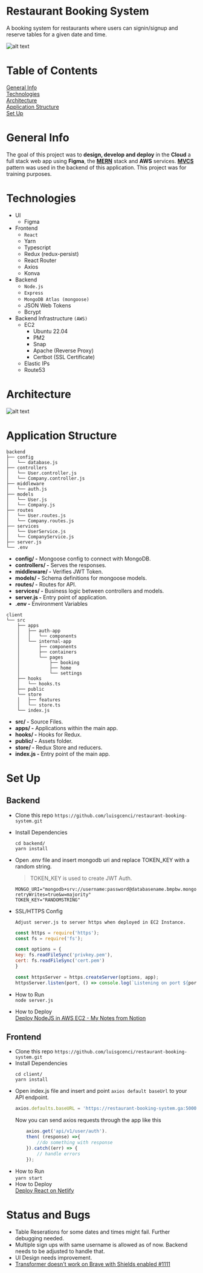# Restaurant Booking System
A booking system for restaurants where users can signin/signup and reserve tables for a given date and time.

![alt text](./prototype/images/screenshots.png)

# Table of Contents
[General Info](#general-info) \
[Technologies](#technologies) \
[Architecture](#architecture) \
[Application Structure](#application-structure) \
[Set Up](#set-up)

# General Info
The goal of this project was to **design, develop and deploy** in the **Cloud** a full stack web app using **Figma**, the **[MERN](https://www.mongodb.com/mern-stack)** stack and **AWS** services. **[MVCS](https://quantiphi.com/an-introduction-to-mvcs-architecture/)** pattern was used in the backend of this application. This project was for training purposes.

# Technologies
- UI
  - Figma
- Frontend
  - ```React```
  - Yarn
  - Typescript
  - Redux (redux-persist)
  - React Router
  - Axios
  - Konva
- Backend
  - ```Node.js```
  - ```Express```
  - ```MongoDB Atlas (mongoose)```
  - JSON Web Tokens
  - Bcrypt
- Backend Infrastructure ```(AWS)```
  - EC2
    - Ubuntu 22.04
    - PM2
    - Snap
    - Apache (Reverse Proxy)
    - Certbot (SSL Certificate)
  - Elastic IPs
  - Route53
# Architecture

![alt text](./prototype/images/architecture-4.png)

# Application Structure

```
backend
├── config
│   └── database.js
├── controllers
│   └── User.controller.js
│   └── Company.controller.js
├── middleware
│   └── auth.js
├── models
│   └── User.js
│   └── Company.js
├── routes
│   └── User.routes.js
│   └── Company.routes.js
├── services
│   └── UserService.js
│   └── CompanyService.js
├── server.js
└── .env
```
- **config/ -** Mongoose config to connect with MongoDB.
- **controllers/ -** Serves the responses.
- **middleware/ -** Verifies JWT Token.
- **models/ -** Schema definitions for mongoose models.
- **routes/ -** Routes for API.
- **services/ -** Business logic between controllers and models.
- **server.js -** Entry point of application.
- **.env -** Environment Variables
```
client
└── src
    ├── apps
    │   ├── auth-app
    │   │   └── components
    │   └── internal-app
    │       ├── components
    │       ├── containers
    │       └── pages
    │           ├── booking
    │           ├── home
    │           └── settings
    ├── hooks
    │   └── hooks.ts
    ├── public
    └── store
    │   ├── features
    │   └── store.ts
    └── index.js
```
- **src/ -** Source Files.
- **apps/ -** Applications within the main app.
- **hooks/ -** Hooks for Redux.
- **public/ -** Assets folder.
- **store/ -** Redux Store and reducers.
- **index.js -** Entry point of the main app.
  
# Set Up

## **Backend**
- Clone this repo 
```https://github.com/luisgcenci/restaurant-booking-system.git```
- Install Dependencies
    ```
    cd backend/
    yarn install
    ```
- Open .env file and insert mongodb uri and replace TOKEN_KEY with a random string.
    > TOKEN_KEY is used to create JWT Auth.
    ```
    MONGO_URI="mongodb+srv://username:password@databasename.bmpbw.mongodb.net/?retryWrites=true&w=majority"
    TOKEN_KEY="RANDOMSTRING"
    ```
- SSL/HTTPS Config

  ```Adjust server.js to server https when deployed in EC2 Instance.``` 
  ``` js
  const https = require('https');
  const fs = require('fs');

  const options = {
  key: fs.readFileSync('privkey.pem'),
  cert: fs.readFileSync('cert.pem')
  }

  const httpsServer = https.createServer(options, app);
  httpsServer.listen(port, () => console.log(`Listening on port ${port}`));
  ```
- How to Run \
  ```node server.js```
- How to Deploy \
    [Deploy NodeJS in AWS EC2 - My Notes from Notion](https://various-postage-17e.notion.site/NodeJS-Deployment-in-AWS-d5dffccb7d1d486487bac7bf2cc48eb2)

## **Frontend**
- Clone this repo 
```https://github.com/luisgcenci/restaurant-booking-system.git```
- Install Dependencies
    ```
    cd client/
    yarn install
    ```
- Open index.js file and insert and point ```axios default baseUrl``` to your API endpoint.
    ``` js
    axios.defaults.baseURL = 'https://restaurant-booking-system.ga:5000/'
    ```
    Now you can send axios requests through the app like this
    ``` js
        axios.get('api/v1/user/auth').
        then( (response) =>{
            //do something with response
        }).catch((err) => {
            // handle errors
        });
    ```
- How to Run \
  ```yarn start```
- How to Deploy \
  [Deploy React on Netlify](https://www.netlify.com/with/react/?utm_source=google&utm_medium=paid_search&utm_campaign=12755510787&adgroup=118788139417&utm_term=deploy%20react%20app%20netlify&utm_content=kwd-1262801015200&creative=514583565966&device=c&matchtype=e&location=9025398)

# Status and Bugs
* Table Reserations for some dates and times might fail. Further debugging needed.
* Multiple sign ups with same username is allowed as of now. Backend needs to be adjusted to handle that.
* UI Design needs improvement.
* [Transformer doesn't work on Brave with Shields enabled #1111](https://github.com/konvajs/konva/issues/1111)